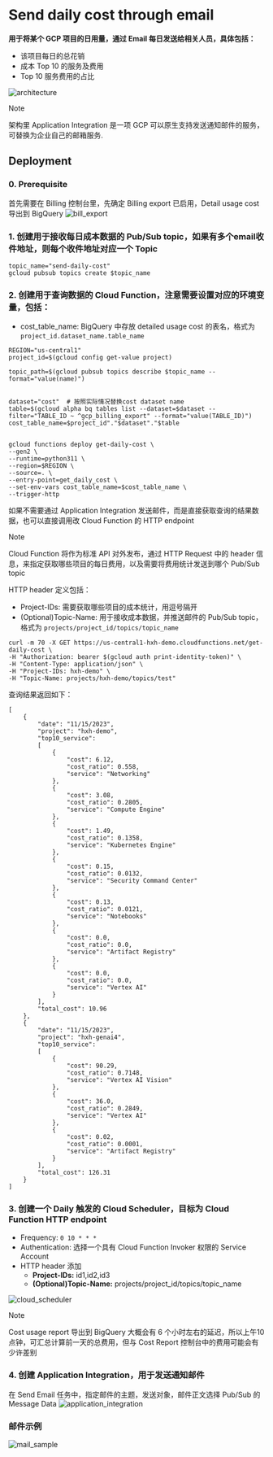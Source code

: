 # Send daily cost through email

**用于将某个 GCP 项目的日用量，通过 Email 每日发送给相关人员，具体包括：**
 - 该项目每日的总花销
 - 成本 Top 10 的服务及费用
 - Top 10 服务费用的占比

![architecture](images/architecture.png)

> [!NOTE]  
> 架构里 Application Integration 是一项 GCP 可以原生支持发送通知邮件的服务，可替换为企业自己的邮箱服务.

## Deployment
### 0. Prerequisite 
首先需要在 Billing 控制台里，先确定 Billing export 已启用，Detail usage cost 导出到 BigQuery
![bill_export](images/billing_export.png)

### 1. 创建用于接收每日成本数据的 Pub/Sub topic，如果有多个email收件地址，则每个收件地址对应一个 Topic
```
topic_name="send-daily-cost"
gcloud pubsub topics create $topic_name
```

### 2. 创建用于查询数据的 Cloud Function，注意需要设置对应的环境变量，包括：
 - cost_table_name: BigQuery 中存放 detailed usage cost 的表名，格式为 ```project_id.dataset_name.table_name```


```
REGION="us-central1"
project_id=$(gcloud config get-value project)

topic_path=$(gcloud pubsub topics describe $topic_name --format="value(name)")


dataset="cost"  # 按照实际情况替换cost dataset name
table=$(gcloud alpha bq tables list --dataset=$dataset --filter="TABLE_ID ~ ^gcp_billing_export" --format="value(TABLE_ID)")
cost_table_name=$project_id"."$dataset"."$table


gcloud functions deploy get-daily-cost \
--gen2 \
--runtime=python311 \
--region=$REGION \
--source=. \
--entry-point=get_daily_cost \
--set-env-vars cost_table_name=$cost_table_name \
--trigger-http 
```

如果不需要通过 Application Integration 发送邮件，而是直接获取查询的结果数据，也可以直接调用改 Cloud Function 的 HTTP endpoint

> [!NOTE]  
> Cloud Function 将作为标准 API 对外发布，通过 HTTP Request 中的 header 信息，来指定获取哪些项目的每日费用，以及需要将费用统计发送到哪个 Pub/Sub topic

HTTP header 定义包括：
 - Project-IDs: 需要获取哪些项目的成本统计，用逗号隔开
 - (Optional)Topic-Name: 用于接收成本数据，并推送邮件的 Pub/Sub topic，格式为 ```projects/project_id/topics/topic_name```
```
curl -m 70 -X GET https://us-central1-hxh-demo.cloudfunctions.net/get-daily-cost \
-H "Authorization: bearer $(gcloud auth print-identity-token)" \
-H "Content-Type: application/json" \
-H "Project-IDs: hxh-demo" \
-H "Topic-Name: projects/hxh-demo/topics/test"
```

查询结果返回如下：
```
[
    {
        "date": "11/15/2023",
        "project": "hxh-demo",
        "top10_service":
        [
            {
                "cost": 6.12,
                "cost_ratio": 0.558,
                "service": "Networking"
            },
            {
                "cost": 3.08,
                "cost_ratio": 0.2805,
                "service": "Compute Engine"
            },
            {
                "cost": 1.49,
                "cost_ratio": 0.1358,
                "service": "Kubernetes Engine"
            },
            {
                "cost": 0.15,
                "cost_ratio": 0.0132,
                "service": "Security Command Center"
            },
            {
                "cost": 0.13,
                "cost_ratio": 0.0121,
                "service": "Notebooks"
            },
            {
                "cost": 0.0,
                "cost_ratio": 0.0,
                "service": "Artifact Registry"
            },
            {
                "cost": 0.0,
                "cost_ratio": 0.0,
                "service": "Vertex AI"
            }
        ],
        "total_cost": 10.96
    },
    {
        "date": "11/15/2023",
        "project": "hxh-genai4",
        "top10_service":
        [
            {
                "cost": 90.29,
                "cost_ratio": 0.7148,
                "service": "Vertex AI Vision"
            },
            {
                "cost": 36.0,
                "cost_ratio": 0.2849,
                "service": "Vertex AI"
            },
            {
                "cost": 0.02,
                "cost_ratio": 0.0001,
                "service": "Artifact Registry"
            }
        ],
        "total_cost": 126.31
    }
]
```


### 3. 创建一个 Daily 触发的 Cloud Scheduler，目标为 Cloud Function HTTP endpoint
 - Frequency: ```0 10 * * *```
 - Authentication: 选择一个具有 Cloud Function Invoker 权限的 Service Account
 - HTTP header 添加
   - **Project-IDs:** id1,id2,id3
   - **(Optional)Topic-Name:** projects/project_id/topics/topic_name

![cloud_scheduler](images/cloud_scheduler.png)

> [!NOTE]  
> Cost usage report 导出到 BigQuery 大概会有 6 个小时左右的延迟，所以上午10点钟，可汇总计算前一天的总费用，但与 Cost Report 控制台中的费用可能会有少许差别

### 4. 创建 Application Integration，用于发送通知邮件
在 Send Email 任务中，指定邮件的主题，发送对象，邮件正文选择 Pub/Sub 的 Message Data
![application_integration](images/application_integration.png)

### 邮件示例
![mail_sample](images/mail_sample.png)